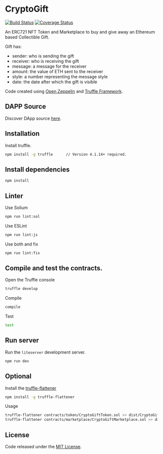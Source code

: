 # CryptoGift

[![Build Status](https://travis-ci.org/vittominacori/cryptogift.svg?branch=master)](https://travis-ci.org/vittominacori/cryptogift)
[![Coverage Status](https://coveralls.io/repos/github/vittominacori/cryptogift/badge.svg?branch=master)](https://coveralls.io/github/vittominacori/cryptogift?branch=master)


An ERC721 NFT Token and Marketplace to buy and give away an Ethereum based Collectible Gift.


Gift has:

* sender: who is sending the gift
* receiver: who is receiving the gift
* message: a message for the receiver
* amount: the value of ETH sent to the receiver
* style: a number representing the message style
* date: the date after which the gift is visible


Code created using [Open Zeppelin](https://github.com/OpenZeppelin/openzeppelin-solidity) and [Truffle Framework](https://github.com/trufflesuite/truffle).

## DAPP Source
 
Discover DApp source [here](https://github.com/vittominacori/cryptogift/tree/dapp).  

## Installation

Install truffle.

```bash
npm install -g truffle      // Version 4.1.14+ required.
```

## Install dependencies

```bash
npm install
```

## Linter

Use Solium

```bash
npm run lint:sol
```

Use ESLint

```bash
npm run lint:js
```

Use both and fix

```bash
npm run lint:fix
```

## Compile and test the contracts.

Open the Truffle console

```bash
truffle develop
```

Compile 

```bash
compile 
```

Test

```bash
test
```

## Run server

Run the `liteserver` development server.

```bash
npm run dev
```

## Optional

Install the [truffle-flattener](https://github.com/alcuadrado/truffle-flattener)

```bash
npm install -g truffle-flattener
```
 
Usage 

```bash
truffle-flattener contracts/token/CryptoGiftToken.sol >> dist/CryptoGiftToken.sol
truffle-flattener contracts/marketplace/CryptoGiftMarketplace.sol >> dist/CryptoGiftMarketplace.sol
```

## License

Code released under the [MIT License](https://github.com/vittominacori/cryptogift/blob/master/LICENSE).
